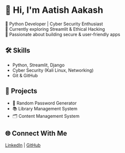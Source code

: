# 👋 Hi, I'm Aatish Aakash  
🔹 Python Developer | Cyber Security Enthusiast  
🔹 Currently exploring Streamlit & Ethical Hacking  
🔹 Passionate about building secure & user-friendly apps  

## 🛠️ Skills
- Python, Streamlit, Django  
- Cyber Security (Kali Linux, Networking)  
- Git & GitHub  

## 🚀 Projects
- 🔑 Random Password Generator  
- 📚 Library Management System  
- 🗂️ Content Management System  

## 🌐 Connect With Me
[LinkedIn](#) | [GitHub](https://github.com/Aatish75517)

